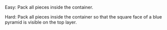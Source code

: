 Easy: Pack all pieces inside the container.

Hard: Pack all pieces inside the container so that the square face of a blue pyramid is visible on the top layer.
